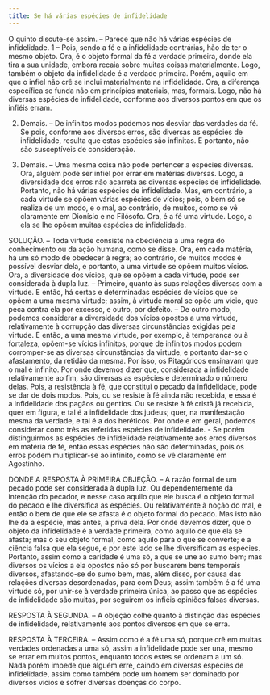 ```yaml
---
title: Se há várias espécies de infidelidade
---
```


O quinto discute-se assim. – Parece que não há várias espécies de infidelidade.  1 – Pois, sendo a fé e a infidelidade contrárias, hão de ter o mesmo objeto. Ora, é o objeto formal da fé a verdade primeira, donde ela tira a sua unidade, embora recaia sobre muitas coisas materialmente. Logo, também o objeto da infidelidade é a verdade primeira. Porém, aquilo em que o infiel não crê se inclui materialmente na infidelidade. Ora, a diferença específica se funda não em princípios materiais, mas, formais. Logo, não há diversas espécies de infidelidade, conforme aos diversos pontos em que os infiéis erram.  

2. Demais. – De infinitos modos podemos nos desviar das verdades da fé. Se pois, conforme aos diversos erros, são diversas as espécies de infidelidade, resulta que estas espécies são infinitas. E portanto, não são susceptíveis de consideração.  

3. Demais. – Uma mesma coisa não pode pertencer a espécies diversas. Ora, alguém pode ser infiel por errar em matérias diversas. Logo, a diversidade dos erros não acarreta as diversas espécies de infidelidade. Portanto, não há várias espécies de infidelidade.  Mas, em contrário, a cada virtude se opõem várias espécies de vícios; pois, o bem só se realiza de um modo, e o mal, ao contrário, de muitos, como se vê claramente em Dionísio e no Filósofo. Ora, é a fé uma virtude. Logo, a ela se lhe opõem muitas espécies de infidelidade.  

SOLUÇÃO. – Toda virtude consiste na obediência a uma regra do conhecimento ou da ação humana, como se disse. Ora, em cada matéria, há um só modo de obedecer à regra; ao contrário, de muitos modos é possível desviar dela, e portanto, a uma virtude se opõem muitos vícios. Ora, a diversidade dos vícios, que se opõem a cada virtude, pode ser considerada à dupla luz. – Primeiro, quanto às suas relações diversas com a virtude. E então, há certas e determinadas espécies de vícios que se opõem a uma mesma virtude; assim, à virtude moral se opõe um vício, que peca contra ela por excesso, e outro, por defeito. – De outro modo, podemos considerar a diversidade dos vícios opostos a uma virtude, relativamente à corrupção das diversas circunstâncias exigidas pela virtude. E então, a uma mesma virtude, por exemplo, à temperança ou à fortaleza, opõem-se vícios infinitos, porque de infinitos modos podem corromper-se as diversas circunstâncias da virtude, e portanto dar-se o afastamento, da retidão da mesma. Por isso, os Pitagóricos ensinavam que o mal é infinito.  Por onde devemos dizer que, considerada a infidelidade relativamente ao fim, são diversas as espécies e determinado o número delas. Pois, a resistência à fé, que constitui o pecado da infidelidade, pode se dar de dois modos. Pois, ou se resiste à fé ainda não recebida, e essa é a infidelidade dos pagãos ou gentios. Ou se resiste à fé cristã já recebida, quer em figura, e tal é a infidelidade dos judeus; quer, na manifestação mesma da verdade, e tal é a dos heréticos. Por onde e em geral, podemos considerar como três as referidas espécies de infidelidade. - Se porém distinguirmos as espécies de infidelidade relativamente aos erros diversos em matéria de fé, então essas espécies não são determinadas, pois os erros podem multiplicar-se ao infinito, como se vê claramente em Agostinho.  

DONDE A RESPOSTA À PRIMEIRA OBJEÇÃO. – A razão formal de um pecado pode ser considerada à dupla luz. Ou dependentemente da intenção do pecador, e nesse caso aquilo que ele busca é o objeto formal do pecado e lhe diversifica as espécies. Ou relativamente à noção do mal, e então o bem de que ele se afasta é o objeto formal do pecado. Mas isto não lhe dá a espécie, mas antes, a priva dela. Por onde devemos dizer, que o objeto da infidelidade é a verdade primeira, como aquilo de que ela se afasta; mas o seu objeto formal, como aquilo para o que se converte; é a ciência falsa que ela segue, e por este lado se lhe diversificam as espécies. Portanto, assim como a caridade é uma só, a que se une ao sumo bem; mas diversos os vícios a ela opostos não só por buscarem bens temporais diversos, afastando-se do sumo bem, mas, além disso, por causa das relações diversas desordenadas, para com Deus; assim também é a fé uma virtude só, por unir-se à verdade primeira única, ao passo que as espécies de infidelidade são muitas, por seguirem os infiéis opiniões falsas diversas. 

RESPOSTA À SEGUNDA. – A objeção colhe quanto à distinção das espécies de infidelidade, relativamente aos pontos diversos em que se erra.  

RESPOSTA À TERCEIRA. – Assim como é a fé uma só, porque crê em muitas verdades ordenadas a uma só, assim a infidelidade pode ser una, mesmo se errar em muitos pontos, enquanto todos estes se ordenam a um só. Nada porém impede que alguém erre, caindo em diversas espécies de infidelidade, assim como também pode um homem ser dominado por diversos vícios e sofrer diversas doenças do corpo.